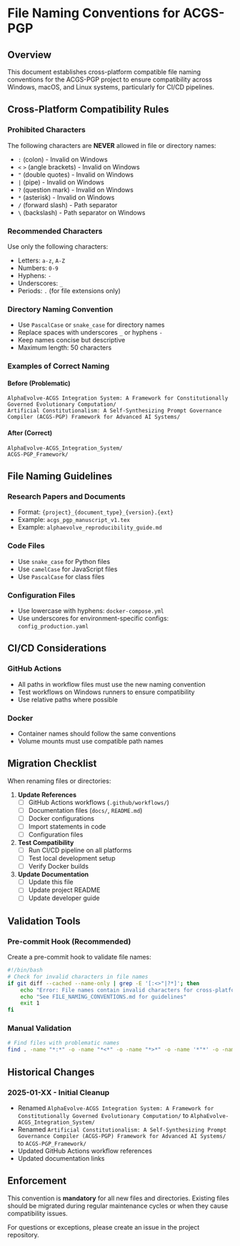 # File Naming Conventions for ACGS-PGP

## Overview
This document establishes cross-platform compatible file naming conventions for the ACGS-PGP project to ensure compatibility across Windows, macOS, and Linux systems, particularly for CI/CD pipelines.

## Cross-Platform Compatibility Rules

### Prohibited Characters
The following characters are **NEVER** allowed in file or directory names:
- `:` (colon) - Invalid on Windows
- `<` `>` (angle brackets) - Invalid on Windows
- `"` (double quotes) - Invalid on Windows
- `|` (pipe) - Invalid on Windows
- `?` (question mark) - Invalid on Windows
- `*` (asterisk) - Invalid on Windows
- `/` (forward slash) - Path separator
- `\` (backslash) - Path separator on Windows

### Recommended Characters
Use only the following characters:
- Letters: `a-z`, `A-Z`
- Numbers: `0-9`
- Hyphens: `-`
- Underscores: `_`
- Periods: `.` (for file extensions only)

### Directory Naming Convention
- Use `PascalCase` or `snake_case` for directory names
- Replace spaces with underscores `_` or hyphens `-`
- Keep names concise but descriptive
- Maximum length: 50 characters

### Examples of Correct Naming

#### Before (Problematic)
```
AlphaEvolve-ACGS Integration System: A Framework for Constitutionally Governed Evolutionary Computation/
Artificial Constitutionalism: A Self-Synthesizing Prompt Governance Compiler (ACGS-PGP) Framework for Advanced AI Systems/
```

#### After (Correct)
```
AlphaEvolve-ACGS_Integration_System/
ACGS-PGP_Framework/
```

## File Naming Guidelines

### Research Papers and Documents
- Format: `{project}_{document_type}_{version}.{ext}`
- Example: `acgs_pgp_manuscript_v1.tex`
- Example: `alphaevolve_reproducibility_guide.md`

### Code Files
- Use `snake_case` for Python files
- Use `camelCase` for JavaScript files
- Use `PascalCase` for class files

### Configuration Files
- Use lowercase with hyphens: `docker-compose.yml`
- Use underscores for environment-specific configs: `config_production.yaml`

## CI/CD Considerations

### GitHub Actions
- All paths in workflow files must use the new naming convention
- Test workflows on Windows runners to ensure compatibility
- Use relative paths where possible

### Docker
- Container names should follow the same conventions
- Volume mounts must use compatible path names

## Migration Checklist

When renaming files or directories:

1. **Update References**
   - [ ] GitHub Actions workflows (`.github/workflows/`)
   - [ ] Documentation files (`docs/`, `README.md`)
   - [ ] Docker configurations
   - [ ] Import statements in code
   - [ ] Configuration files

2. **Test Compatibility**
   - [ ] Run CI/CD pipeline on all platforms
   - [ ] Test local development setup
   - [ ] Verify Docker builds

3. **Update Documentation**
   - [ ] Update this file
   - [ ] Update project README
   - [ ] Update developer guide

## Validation Tools

### Pre-commit Hook (Recommended)
Create a pre-commit hook to validate file names:

```bash
#!/bin/bash
# Check for invalid characters in file names
if git diff --cached --name-only | grep -E '[:<>"|?*]'; then
    echo "Error: File names contain invalid characters for cross-platform compatibility"
    echo "See FILE_NAMING_CONVENTIONS.md for guidelines"
    exit 1
fi
```

### Manual Validation
```bash
# Find files with problematic names
find . -name "*:*" -o -name "*<*" -o -name "*>*" -o -name '*"*' -o -name "*|*" -o -name "*?*" -o -name "***"
```

## Historical Changes

### 2025-01-XX - Initial Cleanup
- Renamed `AlphaEvolve-ACGS Integration System: A Framework for Constitutionally Governed Evolutionary Computation/` to `AlphaEvolve-ACGS_Integration_System/`
- Renamed `Artificial Constitutionalism: A Self-Synthesizing Prompt Governance Compiler (ACGS-PGP) Framework for Advanced AI Systems/` to `ACGS-PGP_Framework/`
- Updated GitHub Actions workflow references
- Updated documentation links

## Enforcement

This convention is **mandatory** for all new files and directories. Existing files should be migrated during regular maintenance cycles or when they cause compatibility issues.

For questions or exceptions, please create an issue in the project repository.
